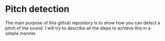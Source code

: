 Pitch detection
===============

The main purpose of this github repository is to show how you can detect a pitch of the sound.
I will try to describe all the steps to achieve this in a simple manner.
